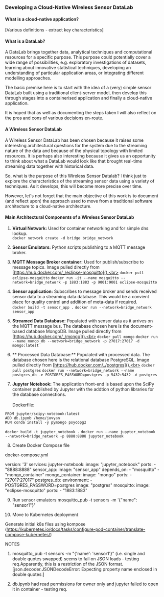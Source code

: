 ### Developing a Cloud-Native Wireless Sensor DataLab

#### What is a cloud-native application?

[Various definitions - extract key characteristics]


#### What is a DataLab?

A DataLab brings together data, analytical techniques and computational resources for a specific purpose. This purpose could potentially
cover a wide range of possibilities, e.g. exploratory investigations of datasets, learning about innovative statistical techniques, developing an 
understanding of particular application areas, or integrating different modelling approaches.

The basic premise here is to start with the idea of a (very) simple sensor DataLab built using a traditional client-server model, 
then develop this through stages into a containerised application and finally a cloud-native application.

It is hoped that as well as documenting the steps taken I will also reflect on the pros and cons of various decisions en-route.

#### A Wireless Sensor DataLab

A Wireless Sensor DataLab has been chosen because it raises some interesting architectural questions for the system due to the streaming nature of the 
data and because of the physical topology with limited resources. It is perhaps also interesting because it gives us an opportunity to think about what
a DataLab would look like that brought real-time streaming data together with historical data.

So, what is the purpose of this Wireless Sensor Datalab? I think just to explore the characteristics of the streaming sensor data using a variety of
techniques. As it develops, this will become more precise over time. 

However, let's not forget that the main objective of this work is to document (and reflect upon) the approach used to move from a traditional software
architecture to a cloud-native architecture.

#### Main Architectural Components of a Wireless Sensor DataLab



1. **Virtual Network:** Used for container networking and for simple dns lookup.<br>
`docker network create -d bridge bridge_network`

2. **Sensor Emulators:** Python scripts publishing to a MQTT message broker.

3. **MQTT Message Broker container:** Used for publish/subscribe to message topics. Image pulled directly from [https://hub.docker.com/_/eclipse-mosquitto]().<br>
`docker pull eclipse-mosquitto`
`docker run -it --name mosquitto --network=bridge_network -p 1883:1883 -p 9001:9001 eclipse-mosquitto`

4. **Sensor application:** Subscribes to message broker and sends received sensor data to a streaming data database. This would be a convient place for quality control and addition of meta-data if required.<br> 
`docker build -t sensor_app .`
`docker run --network=bridge_network sensor_app`

5. **Streamed Data Database:** Populated with sensor data as it arrives on the MQTT message bus. The database chosen here is the document-based database MongoDB. Image pulled directly from [https://hub.docker.com/_/mongo]().<br> 
`docker pull mongo`
`docker run --name mongo_db --network=bridge_network -p 27017:27017 -d mongo:latest`

6. ** Processed Data Database:** Populated with processed data. The database chosen here is the relational database PostgreSQL. Image pulled directly from [https://hub.docker.com/_/postgres]().<br>
`docker pull postgres`
`docker run --network=bridge_network --name postgres_db -e POSTGRES_PASSWORD=postgres -p 5432:5432 -d postgres`

7. **Jupyter Notebook:** The application front-end is based upon the SciPy container published by Jupyter with the addtion of python libraries for the database connections.<br><br>
Dockerfile:

`FROM jupyter/scipy-notebook:latest`<br>
`ADD db.ipynb /home/jovyan`<br>
`RUN conda install -y pymongo psycopg2`

`docker build -t jupyter_notebook .`
`docker run --name jupyter_notebook --network=bridge_network -p 8888:8888 jupyter_notebook` 

8. Create Docker Compose file

docker-compose.yml

version: '3'
services:
  jupyter-notebook:
    image: "jupyter_notebook"
    ports:
      - "8888:8888"
  sensor_app:
    image: "sensor_app"
    depends_on:
        - "mosquitto"
        - "mongo_container"
  mongo_container:
    image: "mongo"
    ports:
        - "27017:27017"
  postgres_db:
    environment:
      - POSTGRES_PASSWORD=postgres
    image: "postgres"
  mosquitto:
    image: "eclipse-mosquitto"
    ports:
        - "1883:1883"

9. Run sensor emulators
mosquitto_pub -t sensors -m '{"name": "sensor1"}'

10. Move to Kubernetes deployment

Generate initial k8s files using kompose (https://kubernetes.io/docs/tasks/configure-pod-container/translate-compose-kubernetes/)

NOTES

1. mosquitto_pub -t sensors -m "{'name': 'sensor1'}" (i.e. single and double quotes swapped) seems to fail on JSON loads - testing req.Apparently, this is a restriction of the JSON format.
[json.decoder.JSONDecodeError: Expecting property name enclosed in double quotes:]

2. db.ipynb had read permissions for owner only and jupyter failed to open it in container - testing req.
		


